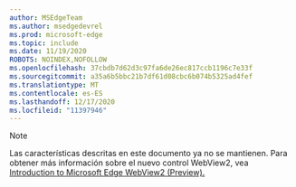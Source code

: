 ```yaml
---
author: MSEdgeTeam
ms.author: msedgedevrel
ms.prod: microsoft-edge
ms.topic: include
ms.date: 11/19/2020
ROBOTS: NOINDEX,NOFOLLOW
ms.openlocfilehash: 37cbdb7d62d3c97fa6de26ec817ccb1196c7e33f
ms.sourcegitcommit: a35a6b5bbc21b7df61d08cbc6b074b5325ad4fef
ms.translationtype: MT
ms.contentlocale: es-ES
ms.lasthandoff: 12/17/2020
ms.locfileid: "11397946"
---
```

> [!NOTE]
> Las características descritas en este documento ya no se mantienen. Para obtener más información sobre el nuevo control WebView2, vea [Introduction to Microsoft Edge WebView2 (Preview).][MicrosoftEdgeWebview2Index]  

<!-- image links -->  

<!-- links -->  

[MicrosoftEdgeWebview2Index]: /microsoft-edge/webview2/index "Microsoft Edge (Chromium) WebView2 (versión preliminar)"
